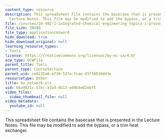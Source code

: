 ```yaml
---
content_type: resource
description: This spreadsheet file contains the basecase that is presented in the
  Lecture Notes. This file may be modified to add the bypass, or a trim heat exchanger.
file: /courses/10-492-1-integrated-chemical-engineering-topics-i-process-control-by-design-fall-2004/6ba4821c57eca3a48b13e49b4e82ebf5_hx_network.xls
file_size: 20480
file_type: application/msword
hide_download: true
hide_download_original: null
learning_resource_types:
- Tools
license: https://creativecommons.org/licenses/by-nc-sa/4.0/
ocw_type: OCWFile
parent_title: Tools
parent_type: CourseSection
parent_uid: ce8135a8-a730-53fa-fcae-d3ff8910dd3e
resourcetype: Other
title: hx_network.xls
uid: 6ba4821c-57ec-a3a4-8b13-e49b4e82ebf5
video_files:
  video_thumbnail_file: null
video_metadata:
  youtube_id: null
---
```

This spreadsheet file contains the basecase that is presented in the Lecture Notes. This file may be modified to add the bypass, or a trim heat exchanger.